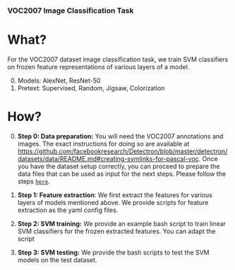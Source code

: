 ### VOC2007 Image Classification Task

# What?
For the VOC2007 dataset image classification task, we train SVM classifiers on frozen feature representations of various layers of a model.

0. Models: AlexNet, ResNet-50
1. Pretext: Supervised, Random, Jigsaw, Colorization

# How?
0. **Step 0: Data preparation:**
You will need the VOC2007 annotations and images. The exact instructions for doing so are available at https://github.com/facebookresearch/Detectron/blob/master/detectron/datasets/data/README.md#creating-symlinks-for-pascal-voc. Once you have the dataset setup correctly, you can proceed to prepare the data files that can be used as input for the next steps. Please follow the steps [`here`](../../../.../extra_scripts/README.md).

1. **Step 1: Feature extraction**:
We first extract the features for various layers of models mentioned above.
We provide scripts for feature extraction as the yaml config files.

2. **Step 2: SVM training:**
We provide an example bash script to train linear SVM classifiers for the frozen
extracted features. You can adapt the script

3. **Step 3: SVM testing:**
We provide the bash scripts to test the SVM models on the test dataset.
